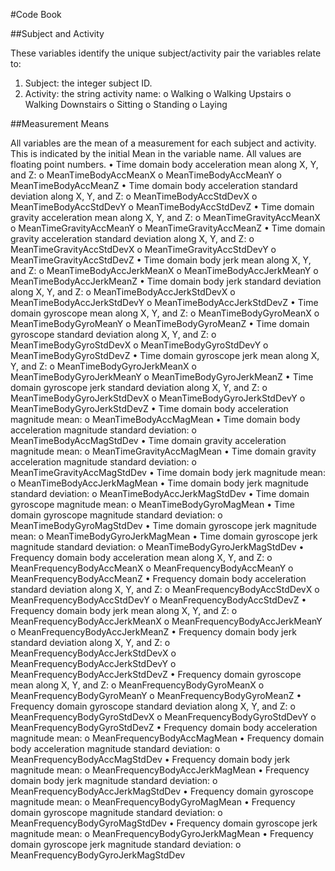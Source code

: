 #Code Book

##Subject and Activity

These variables identify the unique subject/activity pair the variables relate to:
1. Subject: the integer subject ID.
2. Activity: the string activity name:
o	Walking
o	Walking Upstairs
o	Walking Downstairs
o	Sitting
o	Standing
o	Laying

##Measurement Means

All variables are the mean of a measurement for each subject and activity. This is indicated by the initial Mean in the variable name. All values are floating point numbers.
•	Time domain body acceleration mean along X, Y, and Z:
o	MeanTimeBodyAccMeanX
o	MeanTimeBodyAccMeanY
o	MeanTimeBodyAccMeanZ
•	Time domain body acceleration standard deviation along X, Y, and Z:
o	MeanTimeBodyAccStdDevX
o	MeanTimeBodyAccStdDevY
o	MeanTimeBodyAccStdDevZ
•	Time domain gravity acceleration mean along X, Y, and Z:
o	MeanTimeGravityAccMeanX
o	MeanTimeGravityAccMeanY
o	MeanTimeGravityAccMeanZ
•	Time domain gravity acceleration standard deviation along X, Y, and Z:
o	MeanTimeGravityAccStdDevX
o	MeanTimeGravityAccStdDevY
o	MeanTimeGravityAccStdDevZ
•	Time domain body jerk mean along X, Y, and Z:
o	MeanTimeBodyAccJerkMeanX
o	MeanTimeBodyAccJerkMeanY
o	MeanTimeBodyAccJerkMeanZ
•	Time domain body jerk standard deviation along X, Y, and Z:
o	MeanTimeBodyAccJerkStdDevX
o	MeanTimeBodyAccJerkStdDevY
o	MeanTimeBodyAccJerkStdDevZ
•	Time domain gyroscope mean along X, Y, and Z:
o	MeanTimeBodyGyroMeanX
o	MeanTimeBodyGyroMeanY
o	MeanTimeBodyGyroMeanZ
•	Time domain gyroscope standard deviation along X, Y, and Z:
o	MeanTimeBodyGyroStdDevX
o	MeanTimeBodyGyroStdDevY
o	MeanTimeBodyGyroStdDevZ
•	Time domain gyroscope jerk mean along X, Y, and Z:
o	MeanTimeBodyGyroJerkMeanX
o	MeanTimeBodyGyroJerkMeanY
o	MeanTimeBodyGyroJerkMeanZ
•	Time domain gyroscope jerk standard deviation along X, Y, and Z:
o	MeanTimeBodyGyroJerkStdDevX
o	MeanTimeBodyGyroJerkStdDevY
o	MeanTimeBodyGyroJerkStdDevZ
•	Time domain body acceleration magnitude mean:
o	MeanTimeBodyAccMagMean
•	Time domain body acceleration magnitude standard deviation:
o	MeanTimeBodyAccMagStdDev
•	Time domain gravity acceleration magnitude mean:
o	MeanTimeGravityAccMagMean
•	Time domain gravity acceleration magnitude standard deviation:
o	MeanTimeGravityAccMagStdDev
•	Time domain body jerk magnitude mean:
o	MeanTimeBodyAccJerkMagMean
•	Time domain body jerk magnitude standard deviation:
o	MeanTimeBodyAccJerkMagStdDev
•	Time domain gyroscope magnitude mean:
o	MeanTimeBodyGyroMagMean
•	Time domain gyroscope magnitude standard deviation:
o	MeanTimeBodyGyroMagStdDev
•	Time domain gyroscope jerk magnitude mean:
o	MeanTimeBodyGyroJerkMagMean
•	Time domain gyroscope jerk magnitude standard deviation:
o	MeanTimeBodyGyroJerkMagStdDev
•	Frequency domain body acceleration mean along X, Y, and Z:
o	MeanFrequencyBodyAccMeanX
o	MeanFrequencyBodyAccMeanY
o	MeanFrequencyBodyAccMeanZ
•	Frequency domain body acceleration standard deviation along X, Y, and Z:
o	MeanFrequencyBodyAccStdDevX
o	MeanFrequencyBodyAccStdDevY
o	MeanFrequencyBodyAccStdDevZ
•	Frequency domain body jerk mean along X, Y, and Z:
o	MeanFrequencyBodyAccJerkMeanX
o	MeanFrequencyBodyAccJerkMeanY
o	MeanFrequencyBodyAccJerkMeanZ
•	Frequency domain body jerk standard deviation along X, Y, and Z:
o	MeanFrequencyBodyAccJerkStdDevX
o	MeanFrequencyBodyAccJerkStdDevY
o	MeanFrequencyBodyAccJerkStdDevZ
•	Frequency domain gyroscope mean along X, Y, and Z:
o	MeanFrequencyBodyGyroMeanX
o	MeanFrequencyBodyGyroMeanY
o	MeanFrequencyBodyGyroMeanZ
•	Frequency domain gyroscope standard deviation along X, Y, and Z:
o	MeanFrequencyBodyGyroStdDevX
o	MeanFrequencyBodyGyroStdDevY
o	MeanFrequencyBodyGyroStdDevZ
•	Frequency domain body acceleration magnitude mean:
o	MeanFrequencyBodyAccMagMean
•	Frequency domain body acceleration magnitude standard deviation:
o	MeanFrequencyBodyAccMagStdDev
•	Frequency domain body jerk magnitude mean:
o	MeanFrequencyBodyAccJerkMagMean
•	Frequency domain body jerk magnitude standard deviation:
o	MeanFrequencyBodyAccJerkMagStdDev
•	Frequency domain gyroscope magnitude mean:
o	MeanFrequencyBodyGyroMagMean
•	Frequency domain gyroscope magnitude standard deviation:
o	MeanFrequencyBodyGyroMagStdDev
•	Frequency domain gyroscope jerk magnitude mean:
o	MeanFrequencyBodyGyroJerkMagMean
•	Frequency domain gyroscope jerk magnitude standard deviation:
o	MeanFrequencyBodyGyroJerkMagStdDev
